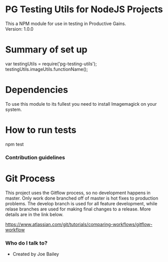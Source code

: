 # PG Testing Utils for NodeJS Projects

This a NPM module for use in testing in Productive Gains.  
Version: 1.0.0

# Summary of set up

var testingUtils = require('pg-testing-utils');
testingUtils.imageUtils.functionName();

# Dependencies

To use this module to its fullest you need to install Imagemagick on your system.

# How to run tests
npm test

### Contribution guidelines ###

# Git Process

This project uses the Gitflow process, so no development happens in master.  Only work done branched off of master is
hot fixes to production problems.  The develop branch is used for all feature development, while relase branches are used
for making final changes to a release.  More details are in the link below.

https://www.atlassian.com/git/tutorials/comparing-workflows/gitflow-workflow


### Who do I talk to? ###

* Created by Joe Bailey
